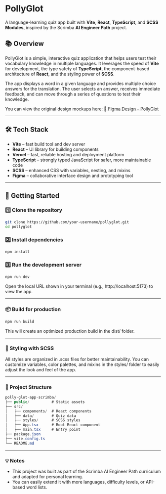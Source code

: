# PollyGlot

A language-learning quiz app built with **Vite**, **React**, **TypeScript**, and **SCSS Modules**, inspired by the Scrimba **AI Engineer Path** project.

## 📚 Overview

PollyGlot is a simple, interactive quiz application that helps users test their vocabulary knowledge in multiple languages. It leverages the speed of **Vite** for development, the type safety of **TypeScript**, the component-based architecture of **React**, and the styling power of **SCSS**.

The app displays a word in a given language and provides multiple choice answers for the translation. The user selects an answer, receives immediate feedback, and can move through a series of questions to test their knowledge.

You can view the original design mockups here: [🎨 Figma Design – PollyGlot](https://www.figma.com/design/5zQQiaSDdUu8AqVGlg9PZ3/OpenAi-API---PollyGlot?node-id=1-168&t=VBu5mK7ufECFQWA1-1)

---

## 🛠️ Tech Stack

- **Vite** – fast build tool and dev server
- **React** – UI library for building components
- **Vercel** – fast, reliable hosting and deployment platform
- **TypeScript** – strongly typed JavaScript for safer, more maintainable code
- **SCSS** – enhanced CSS with variables, nesting, and mixins
- **Figma** – collaborative interface design and prototyping tool

---

## 🚀 Getting Started

### 1️⃣ Clone the repository

```bash
git clone https://github.com/your-username/pollyglot.git
cd pollyglot
```

### 2️⃣ Install dependencies

```bash
npm install
```

### 3️⃣ Run the development server

```bash
npm run dev
```

Open the local URL shown in your terminal (e.g., http://localhost:5173) to view the app.

---

### 📦 Build for production

```bash
npm run build
```

This will create an optimized production build in the dist/ folder.

---

### 🎨 Styling with SCSS

All styles are organized in .scss files for better maintainability. You can customize variables, color palettes, and mixins in the styles/ folder to easily adjust the look and feel of the app.

---

### 📂 Project Structure

```csharp
polly-glot-app-scrimba/
├── public/          # Static assets
├── src/
│   ├── components/  # React components
│   ├── data/        # Quiz data
│   ├── styles/      # SCSS styles
│   ├── App.tsx      # Root React component
│   ├── main.tsx     # Entry point
├── package.json
├── vite.config.ts
└── README.md
```

---

### 💡 Notes

- This project was built as part of the Scrimba AI Engineer Path curriculum and adapted for personal learning.
- You can easily extend it with more languages, difficulty levels, or API-based word lists.
